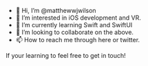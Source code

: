 - 👋 Hi, I’m @matthewwjwilson
- 👀 I’m interested in iOS development and VR.
- 🌱 I’m currently learning Swift and SwiftUI
- 💞️ I’m looking to collaborate on the above.
- 📫 How to reach me through here or twitter. 

If your learning to feel free to get in touch! 

<!---
matthewwjwilson/matthewwjwilson is a ✨ special ✨ repository because its `README.md` (this file) appears on your GitHub profile.
You can click the Preview link to take a look at your changes.
--->
